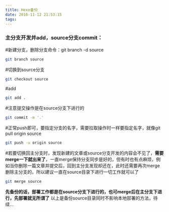 ```yaml
---
title: Hexo备份
date: 2016-11-12 21:53:15
tags:
---
```

### 主分支开发并add，source分支commit：
#新建分支，删除分支命令：git branch -d source
``` bash
git branch source
```
#切换到source分支
``` bash
git checkout source
```
#add
``` bash
git add .
```
#注意提交操作是在source分支下进行的
``` bash
git commit -m '.'
```
#正常push即可，要指定分支的名字，需要拉取操作时一样要指定名字，就像git pull origin source
``` bash
git push -u origin source
```
#若要切换回主分支时，发现新建的文章或source分支开发的内容会不见了，**需要merge一下就出来了**，一直merge保持分支同步是好的，但有时也有点麻烦，例如当你删除一篇文章并提交后，回到主分支发现却还在，此时还需要再次merge删除主分支的，所以建议一直在source目录下进行一切工作就可以了
``` bash
git merge source
```
**先备份的话，部署工作都是在source分支下进行的，也可merge后在主分支下进行，先部署就无所谓了**
以上是备份source目录同时不影响本地部署的方法，待续...